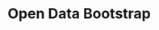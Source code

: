 # Open Data Bootstrap

[Drupal Bootstrap]: https://www.drupal.org/project/bootstrap
[WxT Bootstrap]: https://www.drupal.org/project/wxt_bootstrap
[Bootstrap Framework]: http://getbootstrap.com
